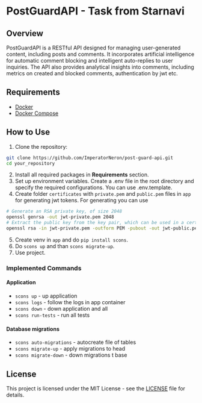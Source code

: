 # PostGuardAPI - Task from Starnavi

## Overview

PostGuardAPI is a RESTful API designed for managing user-generated content, including posts and comments. It incorporates artificial intelligence for automatic comment blocking and intelligent auto-replies to user inquiries. The API also provides analytical insights into comments, including metrics on created and blocked comments, authentication by jwt etc.

## Requirements
- [Docker](https://www.docker.com/get-started/)
- [Docker Compose](https://docs.docker.com/compose/install/)


## How to Use

1. Clone the repository:
```bash
git clone https://github.com/ImperatorNeron/post-guard-api.git
cd your_repository
```
2. Install all required packages in **Requirements** section.
3. Set up environment variables. Create a .env file in the root directory and specify the required configurations. You can use .env.template.
4. Create folder ```certificates``` with ```private.pem``` and ```public.pem``` files in ```app``` for generating jwt tokens. For generating you can use 
```bash
# Generate an RSA private key, of size 2048
openssl genrsa -out jwt-private.pem 2048
# Extract the public key from the key pair, which can be used in a certificate
openssl rsa -in jwt-private.pem -outform PEM -pubout -out jwt-public.pem
```
5. Create venv in ```app``` and do ```pip install scons```.
6. Do ```scons up``` and than ```scons migrate-up```.
7. Use project.

### Implemented Commands

#### Application
- ```scons up``` - up application
- ```scons logs``` - follow the logs in app container
- ```scons down``` - down application and all 
- ```scons run-tests``` - run all tests 

#### Database migrations
- ```scons auto-migrations``` - autocreate file of tables
- ```scons migrate-up``` - apply migrations to head
- ```scons migrate-down``` - down migrations t base

## License

This project is licensed under the MIT License - see the [LICENSE](https://en.wikipedia.org/wiki/MIT_License) file for details.